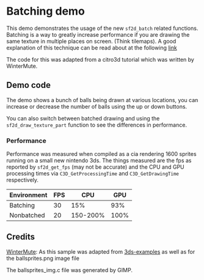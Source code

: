 # Batching demo

This demo demonstrates the usage of the new `sf2d_batch` related functions.
Batching is a way to greatly increase performance if you are drawing the same texture in multiple places on screen.  (Think tilemaps). A good explanation of this technique can be read about at the following [link](https://gamedev.stackexchange.com/questions/32910/what-is-the-technical-definition-of-sprite-batching)

The code for this was adapted from a citro3d tutorial which was written by WinterMute.


## Demo code
The demo shows a bunch of balls being drawn at various locations, you can increase or decrease the number of balls using the up or down buttons.

You can also switch between batched drawing and using the `sf2d_draw_texture_part` function to see the differences in performance. 

### Performance
Performance was measured when compiled as a cia rendering 1600 sprites running on a small new nintendo 3ds.
The things measured are the fps as reported by `sf2d_get_fps` (may not be accurate) and the CPU and GPU processing times via `C3D_GetProcessingTime` and `C3D_GetDrawingTime` respectively.


| Environment      | FPS | CPU      | GPU  |
|------------------|-----|----------|------|
| Batching         | 30  | 15%      | 93%  |
| Nonbatched       | 20  | 150-200% | 100% |


## Credits
[WinterMute](https://github.com/WinterMute): As this sample was adapted from [3ds-examples](https://github.com/devkitPro/3ds-examples/blob/master/graphics/gpu/gpusprites/source/main.c) as well as for the ballsprites.png image file

The ballsprites_img.c file was generated by GIMP.
